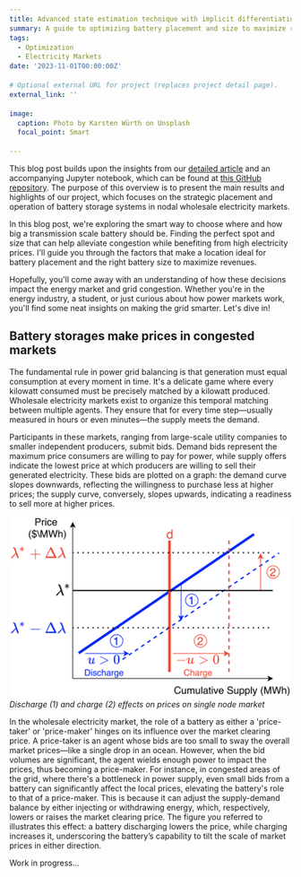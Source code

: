 ```yaml
---
title: Advanced state estimation technique with implicit differentiation
summary: A guide to optimizing battery placement and size to maximize revenue over a nodal wholesale market.
tags:
  - Optimization
  - Electricity Markets
date: '2023-11-01T00:00:00Z'

# Optional external URL for project (replaces project detail page).
external_link: ''

image:
  caption: Photo by Karsten Würth on Unsplash
  focal_point: Smart

---
```


This blog post builds upon the insights from our [detailed article](publication/goujard-2021-optimal/) and an accompanying Jupyter notebook, which can be found at [this GitHub repository](https://github.com/GuillaumeGoujard/LMP_NZ/blob/master/jupyter_notebook/notebook.ipynb). The purpose of this overview is to present the main results and highlights of our project, which focuses on the strategic placement and operation of battery storage systems in nodal wholesale electricity markets.

In this blog post, we're exploring the smart way to choose where and how big a transmission scale battery should be. Finding the perfect spot and size that can help alleviate congestion while benefiting from high electricity prices. I'll guide you through the factors that make a location ideal for battery placement and the right battery size to maximize revenues.

Hopefully, you'll come away with an understanding of how these decisions impact the energy market and grid congestion. Whether you're in the energy industry, a student, or just curious about how power markets work, you'll find some neat insights on making the grid smarter. Let's dive in!

## Battery storages make prices in congested markets

The fundamental rule in power grid balancing is that generation must equal consumption at every moment in time. It's a delicate game where every kilowatt consumed must be precisely matched by a kilowatt produced. Wholesale electricity markets exist to organize this temporal matching between multiple agents. They ensure that for every time step—usually measured in hours or even minutes—the supply meets the demand.

Participants in these markets, ranging from large-scale utility companies to smaller independent producers, submit bids. Demand bids represent the maximum price consumers are willing to pay for power, while supply offers indicate the lowest price at which producers are willing to sell their generated electricity. These bids are plotted on a graph: the demand curve slopes downwards, reflecting the willingness to purchase less at higher prices; the supply curve, conversely, slopes upwards, indicating a readiness to sell more at higher prices.

![Alternative Text for Image 1](supply_demand.png)
*Discharge (1) and charge (2) effects on prices on single node market*

In the wholesale electricity market, the role of a battery as either a 'price-taker' or 'price-maker' hinges on its influence over the market clearing price. A price-taker is an agent whose bids are too small to sway the overall market prices—like a single drop in an ocean. However, when the bid volumes are significant, the agent wields enough power to impact the prices, thus becoming a price-maker. For instance, in congested areas of the grid, where there's a bottleneck in power supply, even small bids from a battery can significantly affect the local prices, elevating the battery's role to that of a price-maker. This is because it can adjust the supply-demand balance by either injecting or withdrawing energy, which, respectively, lowers or raises the market clearing price. The figure you referred to illustrates this effect: a battery discharging lowers the price, while charging increases it, underscoring the battery’s capability to tilt the scale of market prices in either direction.

Work in progress...


